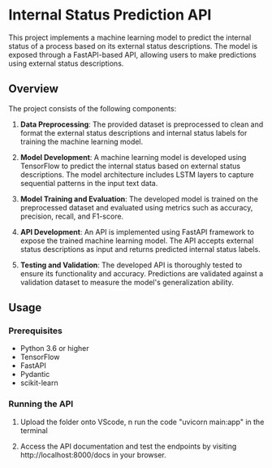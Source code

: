# Internal Status Prediction API

This project implements a machine learning model to predict the internal status of a process based on its external status descriptions. The model is exposed through a FastAPI-based API, allowing users to make predictions using external status descriptions.

## Overview

The project consists of the following components:

1. **Data Preprocessing**: The provided dataset is preprocessed to clean and format the external status descriptions and internal status labels for training the machine learning model.

2. **Model Development**: A machine learning model is developed using TensorFlow to predict the internal status based on external status descriptions. The model architecture includes LSTM layers to capture sequential patterns in the input text data.

3. **Model Training and Evaluation**: The developed model is trained on the preprocessed dataset and evaluated using metrics such as accuracy, precision, recall, and F1-score.

4. **API Development**: An API is implemented using FastAPI framework to expose the trained machine learning model. The API accepts external status descriptions as input and returns predicted internal status labels.

5. **Testing and Validation**: The developed API is thoroughly tested to ensure its functionality and accuracy. Predictions are validated against a validation dataset to measure the model's generalization ability.

## Usage

### Prerequisites

- Python 3.6 or higher
- TensorFlow
- FastAPI
- Pydantic
- scikit-learn

### Running the API

1. Upload the folder onto VScode, n run the code "uvicorn main:app" in the terminal

2. Access the API documentation and test the endpoints by visiting http://localhost:8000/docs in your browser.
